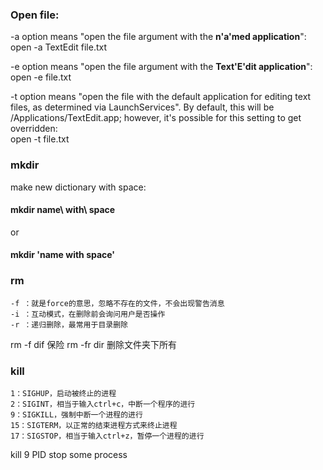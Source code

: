 ### Open file:  
-a option means "open the file argument with the **n'a'med application**":  
open -a TextEdit file.txt

-e option means "open the file argument with the **Text'E'dit application**":  
open -e file.txt

-t option means "open the file with the default application for editing text files, as determined via LaunchServices". By default, this will be /Applications/TextEdit.app; however, it's possible for this setting to get overridden:  
open -t file.txt

### mkdir
make new dictionary with space:  
#### mkdir name\ with\ space  
or  
#### mkdir 'name with space'

### rm
```
-f ：就是force的意思，忽略不存在的文件，不会出现警告消息
-i ：互动模式，在删除前会询问用户是否操作
-r ：递归删除，最常用于目录删除
```
rm -f dif 保险
rm -fr dir 删除文件夹下所有

### kill 
```
1：SIGHUP，启动被终止的进程
2：SIGINT，相当于输入ctrl+c，中断一个程序的进行
9：SIGKILL，强制中断一个进程的进行
15：SIGTERM，以正常的结束进程方式来终止进程
17：SIGSTOP，相当于输入ctrl+z，暂停一个进程的进行
```
kill 9 PID stop some process

